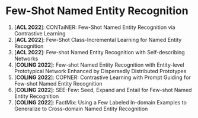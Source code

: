 # Few-Shot Named Entity Recognition

1. [**ACL 2022**]: CONTaiNER: Few-Shot Named Entity Recognition via Contrastive Learning
2. [**ACL 2022**]: Few-Shot Class-Incremental Learning for Named Entity Recognition
3. [**ACL 2022**]: Few-shot Named Entity Recognition with Self-describing Networks
4. [**COLING 2022**]: Few-shot Named Entity Recognition with Entity-level Prototypical Network Enhanced by Dispersedly Distributed Prototypes
5. [**COLING 2022**]: COPNER: Contrastive Learning with Prompt Guiding for Few-shot Named Entity Recognition
6. [**COLING 2022**]: SEE-Few: Seed, Expand and Entail for Few-shot Named Entity Recognition
7. [**COLING 2022**]: FactMix: Using a Few Labeled In-domain Examples to Generalize to Cross-domain Named Entity Recognition
